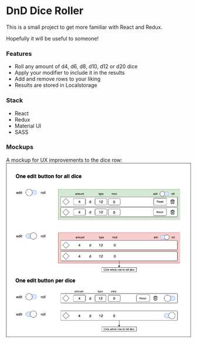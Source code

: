 # DnD Dice Roller

This is a small project to get more familiar with React and Redux.

Hopefully it will be useful to someone!

### Features

-  Roll any amount of d4, d6, d8, d10, d12 or d20 dice
-  Apply your modifier to include it in the results
-  Add and remove rows to your liking
-  Results are stored in Localstorage

### Stack

-  React
-  Redux
-  Material UI
-  SASS

### Mockups

A mockup for UX improvements to the dice row:
![Dice Row Mockup](./assets/Dice_Row_Mockup.png)
